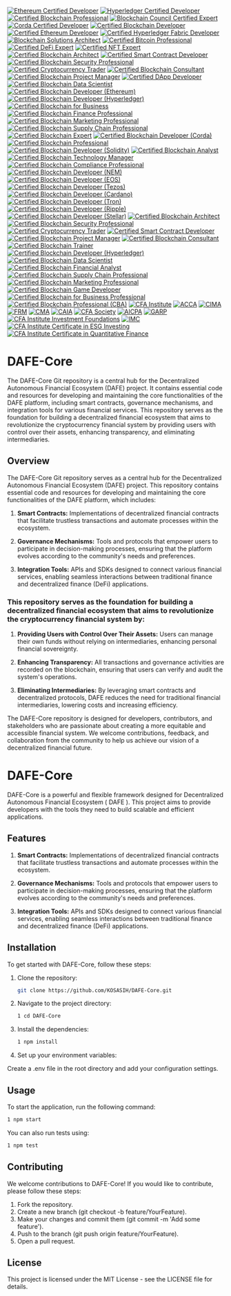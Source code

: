 [![Ethereum Certified Developer](https://img.shields.io/badge/Ethereum-Certified%20Developer-3C3C3D?style=for-the-badge&logo=ethereum&logoColor=white)](https://ethereum.org/en/developers/docs/certifications/)
[![Hyperledger Certified Developer](https://img.shields.io/badge/Hyperledger-Certified%20Developer-FF4F00?style=for-the-badge&logo=hyperledger&logoColor=white)](https://www.hyperledger.org/learn/certification)
[![Certified Blockchain Professional](https://img.shields.io/badge/Certified%20Blockchain%20Professional-0072B1?style=for-the-badge&logo=blockchain&logoColor=white)](https://www.blockchain-council.org/certifications/certified-blockchain-professional/)
[![Blockchain Council Certified Expert](https://img.shields.io/badge/Blockchain%20Council-Certified%20Expert-FFB800?style=for-the-badge&logo=blockchain&logoColor=white)](https://www.blockchain-council.org/certifications/certified-blockchain-expert/)
[![Corda Certified Developer](https://img.shields.io/badge/Corda-Certified%20Developer-00A3E0?style=for-the-badge&logo=corda&logoColor=white)](https://www.r3.com/corda-certification/)
[![Certified Blockchain Developer](https://img.shields.io/badge/Certified%20Blockchain%20Developer-4B0082?style=for-the-badge&logo=blockchain&logoColor=white)](https://www.blockchain-council.org/certifications/certified-blockchain-developer/)
[![Certified Ethereum Developer](https://img.shields.io/badge/Certified%20Ethereum%20Developer-3C3C3D?style=for-the-badge&logo=ethereum&logoColor=white)](https://www.blockchain-council.org/certifications/certified-ethereum-developer/)
[![Certified Hyperledger Fabric Developer](https://img.shields.io/badge/Certified%20Hyperledger%20Fabric%20Developer-FF4F00?style=for-the-badge&logo=hyperledger&logoColor=white)](https://www.hyperledger.org/learn/certification)
[![Blockchain Solutions Architect](https://img.shields.io/badge/Blockchain%20Solutions%20Architect-0072B1?style=for-the-badge&logo=blockchain&logoColor=white)](https://www.blockchain-council.org/certifications/blockchain-solutions-architect/)
[![Certified Bitcoin Professional](https://img.shields.io/badge/Certified%20Bitcoin%20Professional-FF9900?style=for-the-badge&logo=bitcoin&logoColor=white)](https://www.cryptocurrencycertification.com/certified-bitcoin-professional/)
[![Certified DeFi Expert](https://img.shields.io/badge/Certified%20DeFi%20Expert-00A3E0?style=for-the-badge&logo=blockchain&logoColor=white)](https://www.blockchain-council.org/certifications/certified-defi-expert/)
[![Certified NFT Expert](https://img.shields.io/badge/Certified%20NFT%20Expert-FFB800?style=for-the-badge&logo=blockchain&logoColor=white)](https://www.blockchain-council.org/certifications/certified-nft-expert/)
[![Certified Blockchain Architect](https://img.shields.io/badge/Certified%20Blockchain%20Architect-4B0082?style=for-the-badge&logo=blockchain&logoColor=white)](https://www.blockchain-council.org/certifications/certified-blockchain-architect/)
[![Certified Smart Contract Developer](https://img.shields.io/badge/Certified%20Smart%20Contract%20Developer-3C3C3D?style=for-the-badge&logo=ethereum&logoColor=white)](https://www.blockchain-council.org/certifications/certified-smart-contract-developer/)
[![Certified Blockchain Security Professional](https://img.shields.io/badge/Certified%20Blockchain%20Security%20Professional-FF4F00?style=for-the-badge&logo=blockchain&logoColor=white)](https://www.blockchain-council.org/certifications/certified-blockchain-security-professional/)
[![Certified Cryptocurrency Trader](https://img.shields.io/badge/Certified%20Cryptocurrency%20Trader-0072B1?style=for-the-badge&logo=bitcoin&logoColor=white)](https://www.blockchain-council.org/certifications/certified-cryptocurrency-trader/)
[![Certified Blockchain Consultant](https://img.shields.io/badge/Certified%20Blockchain%20Consultant-00A3E0?style=for-the-badge&logo=blockchain&logoColor=white)](https://www.blockchain-council.org/certifications/certified-blockchain-consultant/)
[![Certified Blockchain Project Manager](https://img.shields.io/badge/Certified%20Blockchain%20Project%20Manager-FFB800?style=for-the-badge&logo=blockchain&logoColor=white)](https://www.blockchain-council.org/certifications/certified-blockchain-project-manager/)
[![Certified DApp Developer](https://img.shields.io/badge/Certified%20DApp%20Developer-4B0082?style=for-the-badge&logo=ethereum&logoColor=white)](https://www.blockchain-council.org/certifications/certified-dapp-developer/)
[![Certified Blockchain Data Scientist](https://img.shields.io/badge/Certified%20Blockchain%20Data%20Scientist-3C3C3D?style=for-the-badge&logo=blockchain&logoColor=white)](https://www.blockchain-council.org/certifications/certified-blockchain-data-scientist/)
[![Certified Blockchain Developer (Ethereum)](https://img.shields.io/badge/Certified%20Blockchain%20Developer%20(Ethereum)-4B0082?style=for-the-badge&logo=ethereum&logoColor=white)](https://www.blockchain-council.org/certifications/certified-blockchain-developer-ethereum/)
[![Certified Blockchain Developer (Hyperledger)](https://img.shields.io/badge/Certified%20Blockchain%20Developer%20(Hyperledger)-FF4F00?style=for-the-badge&logo=hyperledger&logoColor=white)](https://www.hyperledger.org/learn/certification)
[![Certified Blockchain for Business](https://img.shields.io/badge/Certified%20Blockchain%20for%20Business-0072B1?style=for-the-badge&logo=blockchain&logoColor=white)](https://www.blockchain-council.org/certifications/certified-blockchain-for-business/)
[![Certified Blockchain Finance Professional](https://img.shields.io/badge/Certified%20Blockchain%20Finance%20Professional-00A3E0?style=for-the-badge&logo=blockchain&logoColor=white)](https://www.blockchain-council.org/certifications/certified-blockchain-finance-professional/)
[![Certified Blockchain Marketing Professional](https://img.shields.io/badge/Certified%20Blockchain%20Marketing%20Professional-FFB800?style=for-the-badge&logo=blockchain&logoColor=white)](https://www.blockchain-council.org/certifications/certified-blockchain-marketing-professional/)
[![Certified Blockchain Supply Chain Professional](https://img.shields.io/badge/Certified%20Blockchain%20Supply%20Chain%20Professional-4B0082?style=for-the-badge&logo=blockchain&logoColor=white)](https://www.blockchain-council.org/certifications/certified-blockchain-supply-chain-professional/)
[![Certified Blockchain Expert](https://img.shields.io/badge/Certified%20Blockchain%20Expert-4B0082?style=for-the-badge&logo=blockchain&logoColor=white)](https://www.blockchain-council.org/certifications/certified-blockchain-expert/)
[![Certified Blockchain Developer (Corda)](https://img.shields.io/badge/Certified%20Blockchain%20Developer%20(Corda)-3C3C3D?style=for-the-badge&logo=corda&logoColor=white)](https://www.r3.com/corda/)
[![Certified Blockchain Professional](https://img.shields.io/badge/Certified%20Blockchain%20Professional-FF4F00?style=for-the-badge&logo=blockchain&logoColor=white)](https://www.blockchain-council.org/certifications/certified-blockchain-professional/)
[![Certified Blockchain Developer (Solidity)](https://img.shields.io/badge/Certified%20Blockchain%20Developer%20(Solidity)-0072B1?style=for-the-badge&logo=ethereum&logoColor=white)](https://www.blockchain-council.org/certifications/certified-blockchain-developer-solidity/)
[![Certified Blockchain Analyst](https://img.shields.io/badge/Certified%20Blockchain%20Analyst-00A3E0?style=for-the-badge&logo=blockchain&logoColor=white)](https://www.blockchain-council.org/certifications/certified-blockchain-analyst/)
[![Certified Blockchain Technology Manager](https://img.shields.io/badge/Certified%20Blockchain%20Technology%20Manager-FFB800?style=for-the-badge&logo=blockchain&logoColor=white)](https://www.blockchain-council.org/certifications/certified-blockchain-technology-manager/)
[![Certified Blockchain Compliance Professional](https://img.shields.io/badge/Certified%20Blockchain%20Compliance%20Professional-4B0082?style=for-the-badge&logo=blockchain&logoColor=white)](https://www.blockchain-council.org/certifications/certified-blockchain-compliance-professional/)
[![Certified Blockchain Developer (NEM)](https://img.shields.io/badge/Certified%20Blockchain%20Developer%20(NEM)-3C3C3D?style=for-the-badge&logo=nem&logoColor=white)](https://nem.io/)
[![Certified Blockchain Developer (EOS)](https://img.shields.io/badge/Certified%20Blockchain%20Developer%20(EOS)-4B0082?style=for-the-badge&logo=eos&logoColor=white)](https://eos.io/)
[![Certified Blockchain Developer (Tezos)](https://img.shields.io/badge/Certified%20Blockchain%20Developer%20(Tezos)-FF4F00?style=for-the-badge&logo=tezos&logoColor=white)](https://tezos.com/)
[![Certified Blockchain Developer (Cardano)](https://img.shields.io/badge/Certified%20Blockchain%20Developer%20(Cardano)-0072B1?style=for-the-badge&logo=cardano&logoColor=white)](https://cardano.org/)
[![Certified Blockchain Developer (Tron)](https://img.shields.io/badge/Certified%20Blockchain%20Developer%20(Tron)-00A3E0?style=for-the-badge&logo=tron&logoColor=white)](https://tron.network/)
[![Certified Blockchain Developer (Ripple)](https://img.shields.io/badge/Certified%20Blockchain%20Developer%20(Ripple)-FFB800?style=for-the-badge&logo=ripple&logoColor=white)](https://ripple.com/)
[![Certified Blockchain Developer (Stellar)](https://img.shields.io/badge/Certified%20Blockchain%20Developer%20(Stellar)-4B0082?style=for-the-badge&logo=stellar&logoColor=white)](https://www.stellar.org/)
[![Certified Blockchain Architect](https://img.shields.io/badge/Certified%20Blockchain%20Architect-3C3C3D?style=for-the-badge&logo=blockchain&logoColor=white)](https://www.blockchain-council.org/certifications/certified-blockchain-architect/)
[![Certified Blockchain Security Professional](https://img.shields.io/badge/Certified%20Blockchain%20Security%20Professional-4B0082?style=for-the-badge&logo=blockchain&logoColor=white)](https://www.blockchain-council.org/certifications/certified-blockchain-security-professional/)
[![Certified Cryptocurrency Trader](https://img.shields.io/badge/Certified%20Cryptocurrency%20Trader-FF4F00?style=for-the-badge&logo=bitcoin&logoColor=white)](https://www.blockchain-council.org/certifications/certified-cryptocurrency-trader/)
[![Certified Smart Contract Developer](https://img.shields.io/badge/Certified%20Smart%20Contract%20Developer-0072B1?style=for-the-badge&logo=ethereum&logoColor=white)](https://www.blockchain-council.org/certifications/certified-smart-contract-developer/)
[![Certified Blockchain Project Manager](https://img.shields.io/badge/Certified%20Blockchain%20Project%20Manager-00A3E0?style=for-the-badge&logo=blockchain&logoColor=white)](https://www.blockchain-council.org/certifications/certified-blockchain-project-manager/)
[![Certified Blockchain Consultant](https://img.shields.io/badge/Certified%20Blockchain%20Consultant-FFB800?style=for-the-badge&logo=blockchain&logoColor=white)](https://www.blockchain-council.org/certifications/certified-blockchain-consultant/)
[![Certified Blockchain Trainer](https://img.shields.io/badge/Certified%20Blockchain%20Trainer-4B0082?style=for-the-badge&logo=blockchain&logoColor=white)](https://www.blockchain-council.org/certifications/certified-blockchain-trainer/)
[![Certified Blockchain Developer (Hyperledger)](https://img.shields.io/badge/Certified%20Blockchain%20Developer%20(Hyperledger)-3C3C3D?style=for-the-badge&logo=hyperledger&logoColor=white)](https://www.hyperledger.org/)
[![Certified Blockchain Data Scientist](https://img.shields.io/badge/Certified%20Blockchain%20Data%20Scientist-4B0082?style=for-the-badge&logo=blockchain&logoColor=white)](https://www.blockchain-council.org/certifications/certified-blockchain-data-scientist/)
[![Certified Blockchain Financial Analyst](https://img.shields.io/badge/Certified%20Blockchain%20Financial%20Analyst-FF4F00?style=for-the-badge&logo=blockchain&logoColor=white)](https://www.blockchain-council.org/certifications/certified-blockchain-financial-analyst/)
[![Certified Blockchain Supply Chain Professional](https://img.shields.io/badge/Certified%20Blockchain%20Supply%20Chain%20Professional-0072B1?style=for-the-badge&logo=blockchain&logoColor=white)](https://www.blockchain-council.org/certifications/certified-blockchain-supply-chain-professional/)
[![Certified Blockchain Marketing Professional](https://img.shields.io/badge/Certified%20Blockchain%20Marketing%20Professional-00A3E0?style=for-the-badge&logo=blockchain&logoColor=white)](https://www.blockchain-council.org/certifications/certified-blockchain-marketing-professional/)
[![Certified Blockchain Game Developer](https://img.shields.io/badge/Certified%20Blockchain%20Game%20Developer-FFB800?style=for-the-badge&logo=blockchain&logoColor=white)](https://www.blockchain-council.org/certifications/certified-blockchain-game-developer/)
[![Certified Blockchain for Business Professional](https://img.shields.io/badge/Certified%20Blockchain%20for%20Business%20Professional-4B0082?style=for-the-badge&logo=blockchain&logoColor=white)](https://www.blockchain-council.org/certifications/certified-blockchain-for-business-professional/)
[![Certified Blockchain Professional (CBA)](https://img.shields.io/badge/Certified%20Blockchain%20Professional%20(CBA)-3C3C3D?style=for-the-badge&logo=blockchain&logoColor=white)](https://www.ibf.org.sg/)
[![CFA Institute](https://img.shields.io/badge/CFA%20Chartered%20Financial%20Analyst-4B0082?style=for-the-badge&logo=cfa&logoColor=white)](https://www.cfainstitute.org/)
[![ACCA](https://img.shields.io/badge/ACCA%20Association%20of%20Chartered%20Certified%20Accountants-00A3E0?style=for-the-badge&logo=acc&logoColor=white)](https://www.accaglobal.com/)
[![CIMA](https://img.shields.io/badge/CIMA%20Chartered%20Institute%20of%20Management%20Accountants-0072B1?style=for-the-badge&logo=cima&logoColor=white)](https://www.cimaglobal.com/)
[![FRM](https://img.shields.io/badge/FRM%20Financial%20Risk%20Manager-FF4F00?style=for-the-badge&logo=frm&logoColor=white)](https://www.garp.org/frm)
[![CMA](https://img.shields.io/badge/CMA%20Certified%20Management%20Accountant-FFB800?style=for-the-badge&logo=cma&logoColor=white)](https://www.imanet.org/)
[![CAIA](https://img.shields.io/badge/CAIA%20Chartered%20Alternative%20Investment%20Analyst-3C3C3D?style=for-the-badge&logo=caia&logoColor=white)](https://caia.org/)
[![CFA Society](https://img.shields.io/badge/CFA%20Society%20Global-4B0082?style=for-the-badge&logo=cfa&logoColor=white)](https://www.cfainstitute.org/en/societies)
[![AICPA](https://img.shields.io/badge/AICPA%20American%20Institute%20of%20CPAs-0072B1?style=for-the-badge&logo=aicpa&logoColor=white)](https://www.aicpa.org/)
[![GARP](https://img.shields.io/badge/GARP%20Global%20Association%20of%20Risk%20Professionals-FF4F00?style=for-the-badge&logo=garp&logoColor=white)](https://www.garp.org/)
[![CFA Institute Investment Foundations](https://img.shields.io/badge/CFA%20Investment%20Foundations-3C3C3D?style=for-the-badge&logo=cfa&logoColor=white)](https://www.cfainstitute.org/en/programs/investment-foundations)
[![IMC](https://img.shields.io/badge/IMC%20Investment%20Management%20Certificate-00A3E0?style=for-the-badge&logo=imc&logoColor=white)](https://www.cisi.org/cisiweb2/cisi-home/qualifications/imc)
[![CFA Institute Certificate in ESG Investing](https://img.shields.io/badge/Certificate%20in%20ESG%20Investing-4B0082?style=for-the-badge&logo=cfa&logoColor=white)](https://www.cfainstitute.org/en/programs/esg-investing)
[![CFA Institute Certificate in Quantitative Finance](https://img.shields.io/badge/Certificate%20in%20Quantitative%20Finance-0072B1?style=for-the-badge&logo=cfa&logoColor=white)](https://www.cfainstitute.org/en/programs/quantitative-finance)


# DAFE-Core
The DAFE-Core Git repository is a central hub for the Decentralized Autonomous Financial Ecosystem (DAFE) project. It contains essential code and resources for developing and maintaining the core functionalities of the DAFE platform, including smart contracts, governance mechanisms, and integration tools for various financial services. This repository serves as the foundation for building a decentralized financial ecosystem that aims to revolutionize the cryptocurrency financial system by providing users with control over their assets, enhancing transparency, and eliminating intermediaries.

## Overview

The DAFE-Core Git repository serves as a central hub for the Decentralized Autonomous Financial Ecosystem (DAFE) project. This repository contains essential code and resources for developing and maintaining the core functionalities of the DAFE platform, which includes:

1. **Smart Contracts:** Implementations of decentralized financial contracts that facilitate trustless transactions and automate processes within the ecosystem.

2. **Governance Mechanisms:** Tools and protocols that empower users to participate in decision-making processes, ensuring that the platform evolves according to the community's needs and preferences.

3. **Integration Tools:** APIs and SDKs designed to connect various financial services, enabling seamless interactions between traditional finance and decentralized finance (DeFi) applications.

### This repository serves as the foundation for building a decentralized financial ecosystem that aims to revolutionize the cryptocurrency financial system by:

1. **Providing Users with Control Over Their Assets:** Users can manage their own funds without relying on intermediaries, enhancing personal financial sovereignty.

2. **Enhancing Transparency:** All transactions and governance activities are recorded on the blockchain, ensuring that users can verify and audit the system's operations.

3. **Eliminating Intermediaries:** By leveraging smart contracts and decentralized protocols, DAFE reduces the need for traditional financial intermediaries, lowering costs and increasing efficiency.

The DAFE-Core repository is designed for developers, contributors, and stakeholders who are passionate about creating a more equitable and accessible financial system. We welcome contributions, feedback, and collaboration from the community to help us achieve our vision of a decentralized financial future.

# DAFE-Core

DAFE-Core is a powerful and flexible framework designed for Decentralized Autonomous Financial Ecosystem ( DAFE ). This project aims to provide developers with the tools they need to build scalable and efficient applications.

## Features

1. **Smart Contracts:** Implementations of decentralized financial contracts that facilitate trustless transactions and automate processes within the ecosystem.

2. **Governance Mechanisms:** Tools and protocols that empower users to participate in decision-making processes, ensuring that the platform evolves according to the community's needs and preferences.

3. **Integration Tools:** APIs and SDKs designed to connect various financial services, enabling seamless interactions between traditional finance and decentralized finance (DeFi) applications.

## Installation

To get started with DAFE-Core, follow these steps:

1. Clone the repository:
   ```bash
   git clone https://github.com/KOSASIH/DAFE-Core.git
   ```

2. Navigate to the project directory:

   ```bash
   1 cd DAFE-Core
   ```
   
3. Install the dependencies:

   ```bash
   1 npm install
   ```
   
4. Set up your environment variables:

Create a .env file in the root directory and add your configuration settings.

## Usage

To start the application, run the following command:

   ```bash
   1 npm start
   ```
You can also run tests using:

   ```bash
   1 npm test
   ```

## Contributing
We welcome contributions to DAFE-Core! If you would like to contribute, please follow these steps:

1. Fork the repository.
2. Create a new branch (git checkout -b feature/YourFeature).
3. Make your changes and commit them (git commit -m 'Add some feature').
4. Push to the branch (git push origin feature/YourFeature).
5. Open a pull request.

## License
This project is licensed under the MIT License - see the LICENSE file for details.
